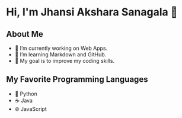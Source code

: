 # Hi, I'm Jhansi Akshara Sanagala 👋

## About Me
- 🔭 I’m currently working on Web Apps.
- 🌱 I’m learning Markdown and GitHub.
- 🎯 My goal is to improve my coding skills.

## My Favorite Programming Languages
- 🐍 Python
- ☕ Java
- 🌐 JavaScript

